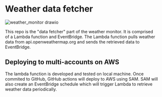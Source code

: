 # Weather data fetcher

![weather_monitor drawio](https://github.com/konami99/aws-microservice-data-fetcher/assets/166879/43487afb-b5ec-4b2c-84b8-a1ec66d29812)

This repo is the "data fetcher" part of the weather monitor. It is comprised of a Lambda function and EventBridge. The Lambda function pulls weather data from api.openweathermap.org and sends the retrieved data to EventBridge.

## Deploying to multi-accounts on AWS
The lambda function is developed and tested on local machine. Once commited to GitHub, GitHub actions will deploy to AWS using SAM. SAM will also create an EventBridge schedule which will trigger Lambda to retrieve weather data periodically.
